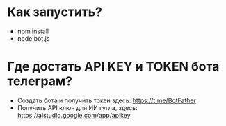 # Как запустить?
- npm install
- node bot.js

# Где достать API KEY и TOKEN бота телеграм?
- Создать бота и получить токен здесь: https://t.me/BotFather
- Получить API ключ для ИИ гугла, здесь: https://aistudio.google.com/app/apikey
